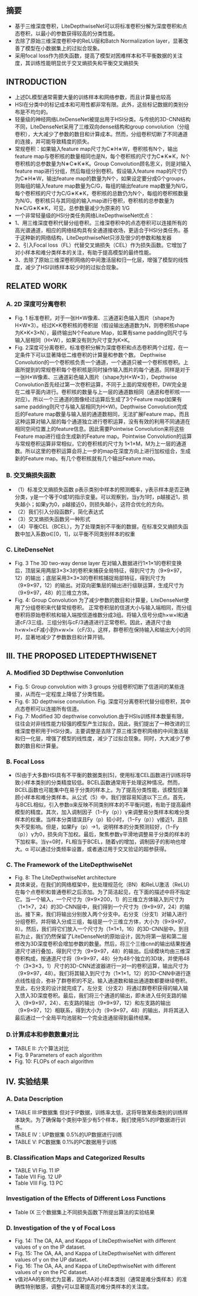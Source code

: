 ## 摘要 ## 
- 基于三维深度卷积，LiteDepthwiseNet可以将标准卷积分解为深度卷积和点态卷积，以最小的参数获得较高的分类性能。
- 去除了原始三维深度卷积中的ReLU层和Batch Normalization layer，显著改善了模型在小数据集上的过拟合现象。
- 采用focal loss作为损失函数，提高了模型对困难样本和不平衡数据的关注度，其训练性能明显优于交叉熵损失和平衡交叉熵损失
## INTRODUCTION ##
- 上述DL模型通常需要大量的训练样本和网络参数，而且计算量也较高
- HSI在分类中的标记成本和可用性都非常有限。此外，这些标记数据的类别分布是不均匀的。
- 轻量级的神经网络LiteDenseNet被提出用于HSI分类。与传统的3D-CNN结构不同，LiteDenseNet采用了三维双向dense结构和group convolution（分组卷积），大大减少了参数的数目和计算成本。然而，分组卷积切断了不同通道的连接，并可能导致精度的损失。
- 常规卷积：如果输入feature map尺寸为C∗H∗W，卷积核有N个，输出feature map与卷积核的数量相同也是N，每个卷积核的尺寸为C∗K∗K，N个卷积核的总参数量为N∗C∗K∗K。Group Convolution顾名思义，则是对输入feature map进行分组，然后每组分别卷积。假设输入feature map的尺寸仍为C∗H∗W，输出feature map的数量为N个，如果设定要分成G个groups，则每组的输入feature map数量为C/G，每组的输出feature map数量为N/G，每个卷积核的尺寸为C/G∗K∗K，卷积核的总数仍为N个，每组的卷积核数量为N/G，卷积核只与其同组的输入map进行卷积，卷积核的总参数量为N∗C/G∗K∗K，可见，总参数量减少为原来的 1/G
- 一个非常轻量级的HSI分类任务网络LiteDepthwiseNet优点：
- 1、用三维深度卷积代替分组卷积。三维深卷积中的点态卷积可以连接所有的高光谱通道，相应的网络结构具有全通道接收场，更适合于HSI分类任务。基于这种新的网络结构，LiteDepthwiseNet只涉及很少的参数和触发器
- 2、引入Focal loss（FL）代替交叉熵损失（CEL）作为损失函数。它增加了对小样本和难分类样本的关注，有助于提高模型的最终性能。
- 3、去除了原始三维深卷积网络的中间激活层和归一化层，增强了模型的线性度，减少了HSI训练样本较少时的过拟合现象。
## RELATED WORK ##
### A. 2D 深度可分离卷积 ###
- Fig. 1 标准卷积，对于一张H×W像素、三通道彩色输入图片（shape为H×W×3）。经过K×K卷积核的卷积层（假设输出通道数为N，则卷积核shape为K×K×3×N），最终输出N个Feature Map，如果有same padding则尺寸与输入层相同（H×W），如果没有则为尺寸变为K×K。
- Fig. 2深度可分离卷积，标准卷积分解为深度卷积和点态卷积两个过程，在一定条件下可以显著降低二维卷积的计算量和参数个数。 Depthwise Convolution的一个卷积核负责一个通道，一个通道只被一个卷积核卷积。上面所提到的常规卷积每个卷积核是同时操作输入图片的每个通道。同样是对于一张H×W像素、三通道彩色输入图片（shape为H×W×3），Depthwise Convolution首先经过第一次卷积运算，不同于上面的常规卷积，DW完全是在二维平面内进行。卷积核的数量与上一层的通道数相同（通道和卷积核一一对应）。所以一个三通道的图像经过运算后生成了3个Feature map(如果有same padding则尺寸与输入层相同为H×W)。Depthwise Convolution完成后的Feature map数量与输入层的通道数相同，无法扩展Feature map。而且这种运算对输入层的每个通道独立进行卷积运算，没有有效的利用不同通道在相同空间位置上的feature信息。因此需要Pointwise Convolution来将这些Feature map进行组合生成新的Feature map。Pointwise Convolution的运算与常规卷积运算非常相似，它的卷积核的尺寸为 1×1×M，M为上一层的通道数。所以这里的卷积运算会将上一步的map在深度方向上进行加权组合，生成新的Feature map。有几个卷积核就有几个输出Feature map。
### B. 交叉熵损失函数 ###
- （1）标准交叉熵损失函数 p表示类别中样本的预测概率，y表示样本是否正确分类，y是一个等于0或1的指示变量。可以观察到，当y为1时，p越接近1，损失越小；如果y为0，p越接近0，则损失越小，这符合优化的方向。
- （2）我们引入分段函数F，简化表达式
- （3）交叉熵损失函数另一种形式
- （4）平衡CEL（BCEL），为了处理类别不平衡的数据，在标准交叉熵损失函数中加入系数α∈[0，1]，以平衡不同类别样本的权重
### C. LiteDenseNet ###
- Fig. 3 The 3D two-way dense layer 在对输入数据进行1×1×1的卷积变换后，顶层采用两层3×3×3的卷积来捕获全局特征，得到尺寸为（9×9×97，12）的输出；底层采用3×3×3的卷积核捕捉局部特征，得到尺寸为（9×9×97，12）的输出。对双向密集层的输出进行级联运算，生成尺寸为（9×9×97，48）的三维立方体。
- Fig. 4: Group Convolution  为了减少参数的数目和计算量，LiteDenseNet使用了分组卷积来代替常规卷积。 正常卷积层的信道大小与输入端相同，而分组卷积将原始卷积核和输入端按信道维数分成3组。将输入信号分成h×w×l和通道cF/3三组。三组分别与cF/3通道进行正常卷积。因此，通道尺寸由h×w×l×cF减小到h×w×l×（cF/3）。这样，群卷积在保持输入和输出大小的同时，显著地减少了参数数目和计算开销。
## III. THE PROPOSED LITEDEPTHWISENET ##
### A. Modified 3D Depthwise Convonlution ###
- Fig. 5: Group convolution with 3 groups 分组卷积切断了信道间的某些连接，从而在一定程度上降低了分类性能。
- Fig. 6: 3D depthwise convolution. Fig. 深度可分离卷积代替分组卷积，其中点态卷积可以连接所有信道。
- Fig. 7: Modified 3D depthwise convolution.由于HSIs训练样本数量有限，往往会对非线性能力较强的模型产生过拟合。因此，我们提出了一种改进的三维深度卷积用于HSI分类。主要调整是去除了原三维深卷积网络的中间激活层和归一化层，增强了模型的线性度，减少了过拟合现象。同时，大大减少了参数的数目和计算量。
### B. Focal Loss ###
- (5)由于大多数HSI具有不平衡的数据类别[5]，使用标准CEL函数进行训练将导致小样本类别的分类精度较低。BCEL函数通常用于处理这种情况。然而，BCEL函数也可能集中在易于分类的样本上。为了提高分类性能，该模型应兼顾小样本和难分类样本。从公式（5）中，我们很容易知道以下三点。首先，与BCEL相似，引入参数α来反映不同类别样本的不平衡问题，有助于提高最终模型的精度。其次，加入调制因子（1−Fy（p））γ来调整易分类样本和难分类样本的权重。当样本分类错误且Fy（p）较小时，（1−Fy（p））γ接近1，且损失不受影响。但是，如果Fy（p）→1，说明样本的分类预测较好，（1−Fy（p））γ为0，损失向下加权。最后，聚焦参数γ平滑地调整易于分类的样本的下加权率。当γ=0时，FL相当于BCEL，随着γ的增加，调制因子的影响也增大。α 可以通过分类频率设置，或者通过用于交叉验证的超参获得。
### C. The Framework of the LiteDepthwiseNet ###
- Fig. 8: The LiteDepthwiseNet architecture 
- 具体来说，在我们的网络框架中，批处理规范化（BN）和ReLU激活（ReLU）在每个点卷积和普通卷积之后添加。为了简洁起见，在下面的描述中将不指定它。当一个输入，一个尺寸为（9×9×200，1）的三维立方体输入到尺寸为（1×1×7，24）的3D-CNN层中，我们得到一个尺寸为（9×9×97，24）的输出。接下来，我们将输出分别放入两个分支中。右分支（分支1）对输入进行分组卷积，并将输入分成三组，每组是一个三维立方体，大小为（9×9×97，8）。然后，我们将它们放入一个尺寸为（1×1×1，16）的3D-CNN层中。到目前为止，我们仍然保留了LiteDenseNet的原始设计，因为将第一层和第二层修改为3D深度卷积会增加参数的数量。然后，将三个三维cnn的输出结果按通道尺寸进行叠加，得到尺寸为（9×9×97，48）的输出。后续模块均由三维深卷积构成，按通道尺寸将（9×9×97，48）分为48个独立的3D块，并使用48个（3×3×3，1）尺寸的3D-CNN滤波器进行一对一的卷积运算，输出尺寸为（9×9×97，48）。我们将其输入到尺寸为（1×1×1，12）的3D-CNN中进行逐点线性组合，弥补了群卷积的不足。输入通道数和输出通道数都要继续卷积。至此，右分支的设计就完成了。左分支（分支2）将通过群卷积获得的输入输入馈入3D深度卷积。最后，我们将三个通道的输出，即未进入任何支路的输入（9×9×97，24）、右支路的输出（9×9×97，12）和左支路的输出（9×9×97，12）相联系，得到大小为（9×9×97，48）的输出，并将其送入最后通过一个全局平均池层和一个完全连通层得到最终结果。
### D.计算成本和参数数量对比 ###
- TABLE II: 六个算法对比
- Fig. 9 Parameters of each algorithm
- Fig. 10: FLOPs of each algorithm 
## IV. 实验结果 ##
### A. Data Description ###
- TABLE III:IP数据集 但对于IP数据，训练率太低，这将导致某些类别的训练样本缺失。为了确保每个类别中至少有5个样本，我们使用5%的IP数据进行训练。
- TABLE IV：UP数据集 0.5%的UP数据进行训练
- TABLE V: PC数据集 0.1%的PC数据用于训练
### B. Classification Maps and Categorized Results ###
- TABLE VI  Fig. 11 IP
- Table VII  Fig. 12 UP
- Table VIII Fig. 13 PC 
### Investigation of the Effects of Different Loss Functions ###
- Table IX 三个数据集上不同损失函数下所提出算法的实验结果
### D. Investigation of the γ of Focal Loss ###
- Fig. 14: The OA, AA, and Kappa of LiteDepthwiseNet with different values of γ on the IP dataset.
- Fig. 15: The OA, AA, and Kappa of LiteDepthwiseNet with different values of γ on the UP dataset.
- Fig. 16: The OA, AA, and Kappa of LiteDepthwiseNet with different values of γ on the PC dataset.
- γ值对AA的影响尤为显著，因为AA对小样本类别（通常是难分类样本）的准确性特别敏感，调整γ可以显著提高对难分类样本的关注度。
